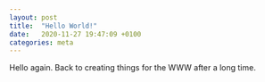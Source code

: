 ```yaml
---
layout: post
title:  "Hello World!"
date:   2020-11-27 19:47:09 +0100
categories: meta
---
```

Hello again. Back to creating things for the WWW after a long time.